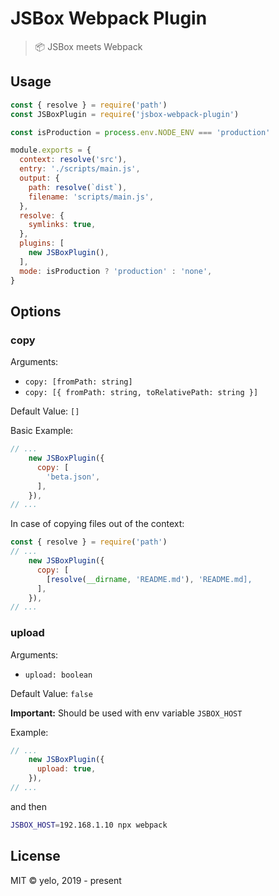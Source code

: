 # JSBox Webpack Plugin

> :package: JSBox meets Webpack

## Usage

```javascript
const { resolve } = require('path')
const JSBoxPlugin = require('jsbox-webpack-plugin')

const isProduction = process.env.NODE_ENV === 'production'

module.exports = {
  context: resolve('src'),
  entry: './scripts/main.js',
  output: {
    path: resolve(`dist`),
    filename: 'scripts/main.js',
  },
  resolve: {
    symlinks: true,
  },
  plugins: [
    new JSBoxPlugin(),
  ],
  mode: isProduction ? 'production' : 'none',
}
```

## Options
### copy
Arguments:
- `copy: [fromPath: string]`
- `copy: [{ fromPath: string, toRelativePath: string }]`

Default Value: `[]`

Basic Example:

```javascript
// ...
    new JSBoxPlugin({
      copy: [
        'beta.json',
      ],
    }),
// ...
```

In case of copying files out of the context:
```javascript
const { resolve } = require('path')
// ...
    new JSBoxPlugin({
      copy: [
        [resolve(__dirname, 'README.md'), 'README.md],
      ],
    }),
// ...
```

### upload
Arguments:
- `upload: boolean`

Default Value: `false`

**Important:** Should be used with env variable `JSBOX_HOST`

Example:

```javascript
// ...
    new JSBoxPlugin({
      upload: true,
    }),
// ...
```

and then

```bash
JSBOX_HOST=192.168.1.10 npx webpack
```

## License
MIT &copy; yelo, 2019 - present
